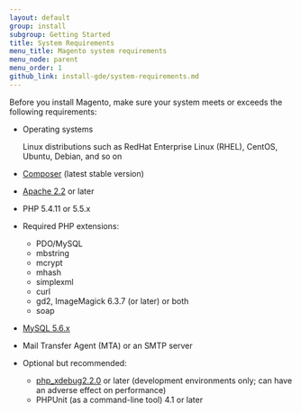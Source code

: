 ```yaml
---
layout: default
group: install
subgroup: Getting Started
title: System Requirements
menu_title: Magento system requirements
menu_node: parent
menu_order: 1
github_link: install-gde/system-requirements.md
---
```



Before you install Magento, make sure your system meets or exceeds the following requirements:

*	Operating systems

	Linux distributions such as RedHat Enterprise Linux (RHEL), CentOS, Ubuntu, Debian, and so on

*	<a href="https://getcomposer.org/download/" >Composer</a> (latest stable version)
*	<a href="http://httpd.apache.org/download.cgi" >Apache 2.2</a> or later
*	PHP 5.4.11 or 5.5.x
*	Required PHP extensions:

	*	PDO/MySQL
	*	mbstring
	*	mcrypt
	*	mhash
	*	simplexml
	*	curl
	*	gd2, ImageMagick 6.3.7 (or later) or both
	*	soap

*	<a href="http://dev.mysql.com/doc/refman/5.6/en/installing.html" >MySQL 5.6.x</a>
*	Mail Transfer Agent (MTA) or an SMTP server
*	Optional but recommended:

	*	<a href="http://xdebug.org/download.php" >php_xdebug2.2.0</a> or later (development environments only; can have an adverse effect on performance)
    *	PHPUnit (as a command-line tool) 4.1 or later










